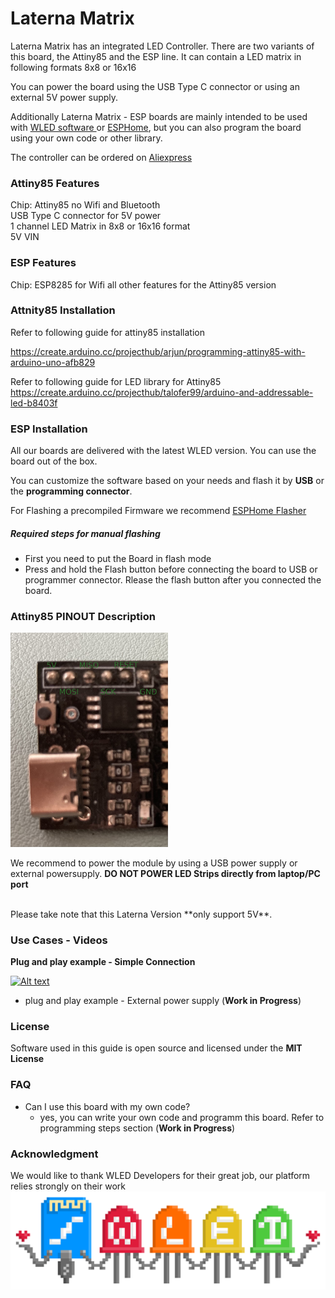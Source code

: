 <h1>Laterna Matrix</h1>

Laterna Matrix has an integrated LED Controller. There are two variants of this board, the Attiny85 and the ESP line.
It can contain a LED matrix in following formats 8x8 or 16x16

You can power the board using the USB Type C connector or using an external 5V power supply. 

Additionally Laterna Matrix - ESP boards are mainly intended to be used with [WLED software ](https://github.com/Aircoookie/WLED "WLED's Homepage") or [ESPHome](https://esphome.io), but you can also program the board using your own code or other library.

The controller can be ordered on [Aliexpress](https://de.aliexpress.com/store/1100075030?spm=a2g0o.detail.1000007.1.2ffd267fcF2rAb)<br>

<h3>Attiny85 Features</h3>
Chip:   Attiny85 no Wifi and Bluetooth
<br>USB Type C connector for 5V power
<br>1 channel LED Matrix in 8x8 or 16x16 format
<br>5V VIN

<h3>ESP Features</h3>
Chip:   ESP8285 for Wifi
all other features for the Attiny85 version


<h3>Attnity85 Installation</h3>
Refer to following guide for attiny85 installation

https://create.arduino.cc/projecthub/arjun/programming-attiny85-with-arduino-uno-afb829

Refer to following guide for LED library for Attiny85
https://create.arduino.cc/projecthub/talofer99/arduino-and-addressable-led-b8403f

<h3>ESP Installation</h3>

All our boards are delivered with the latest WLED version. You can use the board out of the box.

You can customize the software based on your needs and flash it by **USB** or the **programming connector**.

For Flashing a precompiled Firmware we recommend [ESPHome Flasher](https://github.com/esphome/esphome-flasher/releases "ESPHome Flasher Releases")

<h5>Required steps for manual flashing</h5>

* First you need to put the Board in flash mode
* Press and hold the Flash button before connecting the board to USB or programmer connector. Rlease the flash button after you connected the board.


<h3>Attiny85 PINOUT Description</h3>

<img src="/Photos/IMG_1288_Pinout.png" width="50%">


We recommend to power the module by using a USB power supply or external powersupply. **DO NOT POWER LED Strips directly from laptop/PC port**

<br>
Please take note that this Laterna Version **only support 5V**.


<h3>Use Cases - Videos</h3> 

**Plug and play example - Simple Connection**

[![Alt text](https://img.youtube.com/vi/jTaMgcbers8/0.jpg)](https://youtu.be/jTaMgcbers8)

* plug and play example - External power supply
(**Work in Progress**)

<h3>License</h3>

Software used in this guide is open source and licensed under the **MIT License**

<h3>FAQ</h3>

* Can I use this board with my own code?
  - yes, you can write your own code and programm this board. Refer to programming steps section
 (**Work in Progress**)

<h3>Acknowledgment</h3>

We would like to thank WLED Developers for their great job, our platform relies strongly on their work
[![Alt text](https://github.com/Aircoookie/WLED/blob/master/images/wled_logo_akemi.png)](https://github.com/Aircoookie/WLED)
